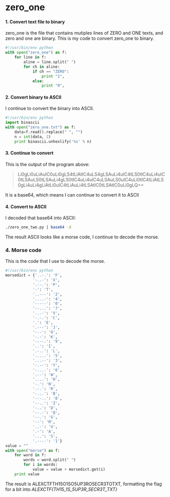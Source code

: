 zero_one
===================

#### 1. Convert text file to binary
zero_one is the file that contains mutiples lines of ZERO and ONE texts, and zero and one are binary.
This is my code to convert zero_one to binary.

```python
#!/usr/bin/env python
with open("zero_one") as f:
	for line in f:
		aline = line.split(" ") 
		for ch in aline:
			if ch == "ZERO":
				print "1",
			else:
				print "0",			
```

#### 2. Convert binary to ASCII
I continue to convert the binary into ASCII.

```python
#!/usr/bin/env python
import binascii
with open("zero_one.txt") as f:
	data=f.read().replace(" ", "")
	n = int(data, 2)
	print binascii.unhexlify('%x' % n)
```

#### 3. Continue to convert
This is the output of the program above:

> Li0gLi0uLiAuIC0uLi0gLS4tLiAtIC4uLS4gLSAuLi4uIC4tLS0tIC4uLi4uIC0tLSAuLS0tLSAuLi4gLS0tIC4uLi4uIC4uLSAuLS0uIC4uLi0tIC4tLiAtLS0gLi4uLi4gLiAtLi0uIC4tLiAuLi4tLSAtIC0tLSAtIC0uLi0gLQ==

It is a base64, which means I can continue to convert it to ASCII

#### 4. Convert to ASCII
I decoded that base64 into ASCII:

```bash
./zero_one_two.py | base64 -d 
```

The result ASCII looks like a morse code, I continue to decode the morse.

### 4. Morse code
This is the code that I use to decode the morse.

```python
#!/usr/bin/env python
morsedict = {'..-.': 'F',
			'-..-': 'X',
			'.--.': 'P', 
			'-': 'T', 
			'..---': '2',
			'....-': '4', 
			'-----': '0', 
			'--...': '7', 
			'...-': 'V', 
			'-.-.': 'C', 
			'.': 'E', 
			'.---': 'J',
            '---': 'O', 
            '-.-': 'K', 
            '----.': '9', 
            '..': 'I',
            '.-..': 'L', 
            '.....': '5', 
            '...--': '3', 
            '-.--': 'Y',
            '-....': '6', 
            '.--': 'W', 
            '....': 'H', 
            '-.': 'N', 
            '.-.': 'R',
            '-...': 'B', 
            '---..': '8', 
            '--..': 'Z', 
            '-..': 'D', 
            '--.-': 'Q',
            '--.': 'G', 
            '--': 'M', 
            '..-': 'U', 
            '.-': 'A', 
            '...': 'S', 
            '.----': '1'}
value = ""
with open("morse") as f:
	for word in f:
		words = word.split(" ")
		for i in words:
			value = value + morsedict.get(i)
	print value
```

The result is ALEXCTFTH15O1SO5UP3RO5ECR3TOTXT, formatting the flag for a bit into *ALEXCTF{TH15_1S_5UP3R_5ECR3T_TXT}*
